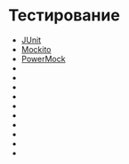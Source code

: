 # Тестирование

- [JUnit](junit.md)
- [Mockito](mockito.md)
- [PowerMock](powermock.md)
- []()
- []()
- []()
- []()
- []()
- []()
- []()
- []()
- []()
- []()
